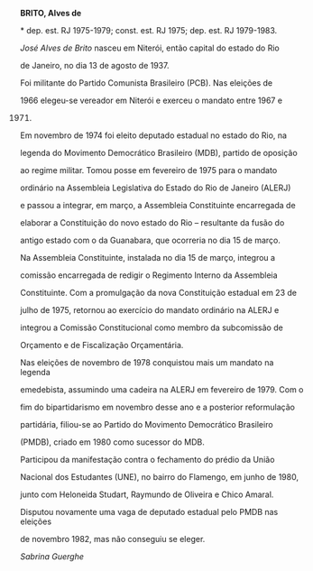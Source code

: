**BRITO, Alves de**



\* dep. est. RJ 1975-1979; const. est. RJ 1975; dep. est. RJ 1979-1983.



*José Alves de Brito* nasceu em Niterói, então capital do estado do Rio

de Janeiro, no dia 13 de agosto de 1937.



Foi militante do Partido Comunista Brasileiro (PCB). Nas eleições de

1966 elegeu-se vereador em Niterói e exerceu o mandato entre 1967 e

1971.



Em novembro de 1974 foi eleito deputado estadual no estado do Rio, na

legenda do Movimento Democrático Brasileiro (MDB), partido de oposição

ao regime militar. Tomou posse em fevereiro de 1975 para o mandato

ordinário na Assembleia Legislativa do Estado do Rio de Janeiro (ALERJ)

e passou a integrar, em março, a Assembleia Constituinte encarregada de

elaborar a Constituição do novo estado do Rio – resultante da fusão do

antigo estado com o da Guanabara, que ocorreria no dia 15 de março.



Na Assembleia Constituinte, instalada no dia 15 de março, integrou a

comissão encarregada de redigir o Regimento Interno da Assembleia

Constituinte. Com a promulgação da nova Constituição estadual em 23 de

julho de 1975, retornou ao exercício do mandato ordinário na ALERJ e

integrou a Comissão Constitucional como membro da subcomissão de

Orçamento e de Fiscalização Orçamentária.



Nas eleições de novembro de 1978 conquistou mais um mandato na legenda

emedebista, assumindo uma cadeira na ALERJ em fevereiro de 1979. Com o

fim do bipartidarismo em novembro desse ano e a posterior reformulação

partidária, filiou-se ao Partido do Movimento Democrático Brasileiro

(PMDB), criado em 1980 como sucessor do MDB.



Participou da manifestação contra o fechamento do prédio da União

Nacional dos Estudantes (UNE), no bairro do Flamengo, em junho de 1980,

junto com Heloneida Studart, Raymundo de Oliveira e Chico Amaral.



Disputou novamente uma vaga de deputado estadual pelo PMDB nas eleições

de novembro 1982, mas não conseguiu se eleger.



*Sabrina Guerghe*



